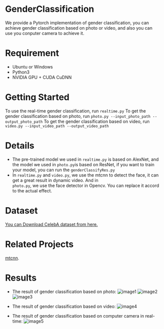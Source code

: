 # GenderClassification
We provide a Pytorch implementation of gender classification, you can achieve gender classification based on photo or video, and also you can use you conputer camera to achieve it.
# Requirement
* Ubuntu or Windows
* Python3
* NVIDIA GPU + CUDA CuDNN
# Getting Started
To use the real-time gender classification, run ```realtime.py```
To get the gender classification based on photo, run ```photo.py --input_photo_path --output_photo_path```
To get the gender classification based on video, run ```video.py --input_video_path --output_video_path```
# Details
* The pre-trained model we used in ```realtime.py``` is based on AlexNet, and the model we used in ```photo.py```is based on ResNet, if you want to train your model, you can run the ```genderClassifyRes.py``` 
* In ```realtime.py``` and ```video.py```, we use the mtcnn to detect the face, it can get a great result in dynamic video. And in  
```photo.py```, we use the face detector in Opencv. You can replace it accord to the actual effect.
# Dataset
[You can Download CelebA dataset from here.](http://mmlab.ie.cuhk.edu.hk/projects/CelebA.html)
# Related Projects
[mtcnn](https://github.com/TropComplique/mtcnn-pytorch).
# Results
* The result of gender classification based on photo:
![image1](https://github.com/KeyuLi/GenderClassification/raw/master/result/02.jpg)
![image2](https://github.com/KeyuLi/GenderClassification/raw/master/result/03.jpg)
![image3](https://github.com/KeyuLi/GenderClassification/raw/master/result/08.jpg)

* The result of gender classification based on video:
![image4](https://github.com/KeyuLi/GenderClassification/raw/master/result/out.gif)

* The result of gender classification based on computer camera in real-time:
![image5](https://github.com/KeyuLi/GenderClassification/raw/master/result/test.gif)



